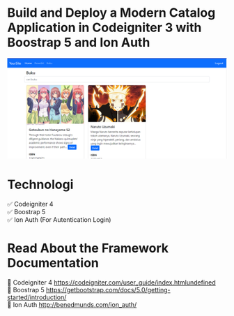 # Build and Deploy a Modern Catalog Application in Codeigniter 3 with Boostrap 5 and Ion Auth

![YouTube](https://github.com/LuckyIndraEfendi/ekatalog-app/blob/main/thumbnail.png)

# Technologi
✅ Codeigniter 4 </br>
✅ Boostrap 5 </br>
✅ Ion Auth (For Autentication Login) </br>
 

# Read About the Framework Documentation
💠 Codeigniter 4 https://codeigniter.com/user_guide/index.htmlundefined </br>
💠 Boostrap 5 https://getbootstrap.com/docs/5.0/getting-started/introduction/ </br>
💠 Ion Auth http://benedmunds.com/ion_auth/ </br>


